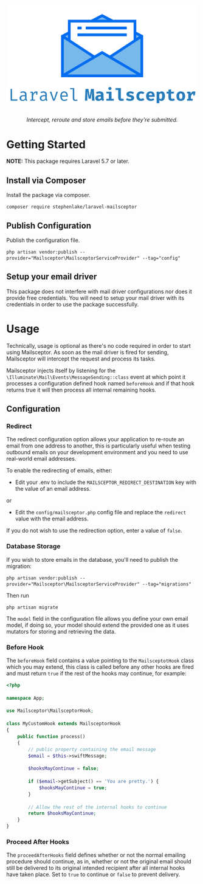 <h6 align="center">
    <img src="https://raw.githubusercontent.com/stephenlake/laravel-mailsceptor/master/docs/assets/laravel-mailsceptor-banner.png"/>
</h6>

<h6 align="center">
    Intercept, reroute and store emails before they're submitted.
</h6>

# Getting Started

**NOTE:** This package requires Laravel 5.7 or later.

## Install via Composer

Install the package via composer.

    composer require stephenlake/laravel-mailsceptor

## Publish Configuration

Publish the configuration file.

    php artisan vendor:publish --provider="Mailsceptor\MailsceptorServiceProvider" --tag="config"

## Setup your email driver

This package does not interfere with mail driver configurations nor does it provide free credentials. You will need to setup your mail driver with its credentials in order to use the package successfully.

# Usage

Technically, usage is optional as there's no code required in order to start using Mailsceptor. As soon as the mail driver is fired for sending, Mailsceptor will intercept the request and process its tasks.

Mailsceptor injects itself by listening for the `\Illuminate\Mail\Events\MessageSending::class` event at which point it processes a configuration defined hook named `beforeHook` and if that hook returns true it will then process all internal remaining hooks.


## Configuration

### Redirect

The redirect configuration option allows your application to re-route an email from one address to another, this is particularly useful when testing outbound emails on your development environment and you need to use real-world email addresses.

To enable the redirecting of emails, either:

- Edit your .env to include the `MAILSCEPTOR_REDIRECT_DESTINATION` key with the value of an email address.

or

- Edit the `config/mailsceptor.php` config file and replace the `redirect` value with the email address.

If you do not wish to use the redirection option, enter a value of `false`.

### Database Storage

If you wish to store emails in the database, you'll need to publish the migration:

    php artisan vendor:publish --provider="Mailsceptor\MailsceptorServiceProvider" --tag="migrations"

Then run

    php artisan migrate

The `model` field in the configuration file allows you define your own email model, if doing so, your model should extend the provided one as it uses mutators for storing and retrieving the data.

### Before Hook

The `beforeHook` field contains a value pointing to the `MailsceptotHook` class which you may extend, this class is called before any other hooks are fired and must return `true` if the rest of the hooks may continue, for example:

```php
<?php

namespace App;

use Mailsceptor\MailsceptorHook;

class MyCustomHook extends MailsceptorHook
{
    public function process()
    {
        // public property containing the email message
        $email = $this->swiftMessage;

        $hooksMayContinue = false;

        if ($email->getSubject() == 'You are pretty.') {
            $hooksMayContinue = true;
        }

        // Allow the rest of the internal hooks to continue
        return $hooksMayContinue;
    }
}
```

### Proceed After Hooks

The `proceedAfterHooks` field defines whether or not the normal emailing procedure should continue, as in, whether or not the original email should still be delivered to its original intended recipient after all internal hooks have taken place. Set to `true` to continue or `false` to prevent delivery.
